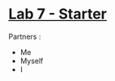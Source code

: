 # [Lab 7 - Starter](https://jason-boenjamin.github.io/lab7-starter/index.html)

Partners :
- Me
- Myself
- I
